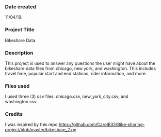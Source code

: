### Date created
11/04/19.

### Project Title
Bikeshare Data

### Description
This project is used to answer any questions the user might have about the bikeshare data files from chicago, new york, and washington. This includes travel time, popular start and end stations, rider information, and more.

### Files used
I used three (3) csv files: chicago.csv, new_york_city.csv, and washington.csv.

### Credits
I was inspired by this repo https://github.com/CarolB33/Bike-sharing-project/blob/master/bikeshare_2.py


